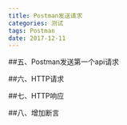 ```yaml
---
title: Postman发送请求
categories: 测试
tags: Postman
date: 2017-12-11
---
```


<!-- more -->

##五、Postman发送第一个api请求

##六、HTTP请求

##七、HTTP响应

##八、增加断言